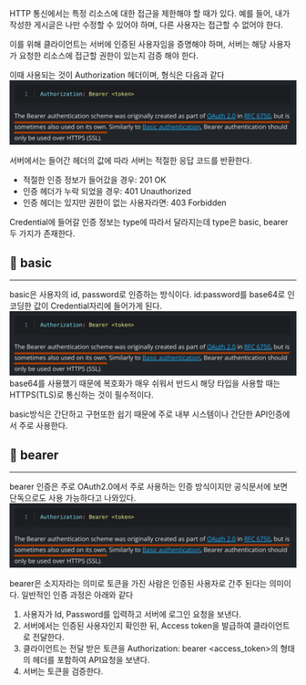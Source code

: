 HTTP 통신에서는 특정 리소스에 대한 접근을 제한해야 할 때가 있다. 예를 들어, 내가 작성한 게시글은 나만 수정할 수 있어야 하며, 다른 사용자는 접근할 수 없어야 한다.

이를 위해 클라이언트는 서버에 인증된 사용자임을 증명해야 하며, 서버는 해당 사용자가 요청한 리소스에 접근할 권한이 있는지 검증 해야 한다.

이때 사용되는 것이 Authorization 헤더이며, 형식은 다음과 같다
![TIL_IMAGE](./image/image.png)

서버에서는 들어간 헤더의 값에 따라 서버는 적절한 응답 코드를 반환한다.
*  적절한 인증 정보가 들어갔을 경우: 201 OK
* 인증 헤더가 누락 되었을 경우: 401 Unauthorized
* 인증 헤더는 있지만 권한이 없는 사용자라면: 403 Forbidden 

Credential에 들어갈 인증 정보는 type에 따라서 달라지는데 type은 basic, bearer 두 가지가 존재한다.
## 📌 basic
---
basic은 사용자의 id, password로 인증하는 방식이다. id:password를 base64로 인코딩한 값이 Credential자리에 들어가게 된다.
![TIL_IMAGE](./image/image.png)
base64를 사용했기 때문에 복호화가 매우 쉬워서 반드시 해당 타입을 사용할 때는 HTTPS(TLS)로 통신하는 것이 필수적이다.

basic방식은 간단하고 구현또한 쉽기 때문에 주로 내부 시스템이나 간단한 API인증에서 주로 사용한다.
## 📌 bearer
---
bearer 인증은 주로 OAuth2.0에서 주로 사용하는 인증 방식이지만 공식문서에 보면 단독으로도 사용 가능하다고 나와있다.
![TIL_IMAGE](./image/image.png)

bearer은 소지자라는 의미로 토큰을 가진 사람은 인증된 사용자로 간주 된다는 의미이다.
일반적인 인증 과정은 아래와 같다

1. 사용자가 Id, Password를 입력하고 서버에 로그인 요청을 보낸다.
1. 서버에서는 인증된 사용자인지 확인한 뒤, Access token을 발급하여 클라이언트로 전달한다.
1. 클라이언트는 전달 받은 토큰을 Authorization: bearer <access_token>의 형태의 헤더를 포함하여 API요청을 보낸다.
1. 서버는 토큰을 검증한다.

